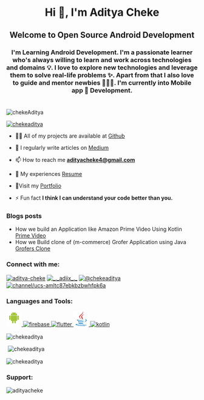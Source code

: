 <h1 align="center">Hi 👋, I'm Aditya Cheke</h1>
<h2 align="center">Welcome to Open Source Android Development</h2>
<h3 align="center">I'm Learning Android Development. I'm a passionate learner who's always willing to learn and work across technologies and domains 💡. I love to explore new technologies and leverage them to solve real-life problems ✨. Apart from that I also love to guide and mentor newbies 👨🏻‍💻. I'm currently into Mobile app 📲 Development.</h3>
<h1></h1>

<p align="left"> <img src="https://komarev.com/ghpvc/?username=adityacheke291&label=Profile views&color=0e75b6&style=flat" alt="chekeAditya" /> </p>

<p align="left"> <a href="https://github.com/ryo-ma/github-profile-trophy"><img src="https://github-profile-trophy.vercel.app/?username=chekeaditya" alt="chekeaditya" /></a> </p>

- 👨‍💻 All of my projects are available at [Github](https://github.com/chekeAditya?tab=repositories)

- 📝 I regularly write articles on [Medium](https://medium.com/@chekeaditya)

- 📫 How to reach me **adityacheke4@gmail.com**

- 📄 My experiences [Resume](https://www.canva.com/design/DAEq_RcsLSE/dumh-3tB9s5PEOnp1aU9ug/view?utm_content=DAEq_RcsLSE&utm_campaign=designshare&utm_medium=link&utm_source=publishsharelink)

- 📝Visit my [Portfolio](https://adityaportfolio-chekeaditya.vercel.app)

- ⚡ Fun fact **I think I can understand your code better than you.**

### Blogs posts
- How we build an Application like Amazon Prime Video Using Kotlin [Prime Video](https://medium.com/@chekeaditya/how-to-create-an-app-like-amazon-prime-video-using-kotlin-13e06111e8d4) 
- How we Build clone of (m-commerce) Grofer Application using Java [Grofers Clone](https://medium.com/@chekeaditya/how-i-build-clone-of-m-commerce-grofer-application-2633c358a733?source=user_profile---------1----------------------------)

<h3 align="left">Connect with me:</h3>
<p align="left">
<a href="https://linkedin.com/in/aditya-cheke" target="blank"><img align="center" src="https://raw.githubusercontent.com/rahuldkjain/github-profile-readme-generator/master/src/images/icons/Social/linked-in-alt.svg" alt="aditya-cheke" height="30" width="40" /></a>
<a href="https://instagram.com/_._adiix_._" target="blank"><img align="center" src="https://raw.githubusercontent.com/rahuldkjain/github-profile-readme-generator/master/src/images/icons/Social/instagram.svg" alt="_._adiix_._" height="30" width="40" /></a>
<a href="https://medium.com/@chekeaditya" target="blank"><img align="center" src="https://raw.githubusercontent.com/rahuldkjain/github-profile-readme-generator/master/src/images/icons/Social/medium.svg" alt="@chekeaditya" height="30" width="40" /></a>
<a href="https://www.youtube.com/channel/UCs-AmlTc87ebKbZBwhFpK6A/featured" target="blank"><img align="center" src="https://raw.githubusercontent.com/rahuldkjain/github-profile-readme-generator/master/src/images/icons/Social/youtube.svg" alt="channel/ucs-amltc87ebkbzbwhfpk6a" height="30" width="40" /></a>
</p>

<h3 align="left">Languages and Tools:</h3>
<p align="left"> <a href="https://developer.android.com" target="_blank"> <img src="https://raw.githubusercontent.com/devicons/devicon/master/icons/android/android-original-wordmark.svg" alt="android" width="40" height="40"/> </a> <a href="https://firebase.google.com/" target="_blank"> <img src="https://www.vectorlogo.zone/logos/firebase/firebase-icon.svg" alt="firebase" width="40" height="40"/> </a> <a href="https://flutter.dev" target="_blank"> <img src="https://www.vectorlogo.zone/logos/flutterio/flutterio-icon.svg" alt="flutter" width="40" height="40"/> </a> <a href="https://www.java.com" target="_blank"> <img src="https://raw.githubusercontent.com/devicons/devicon/master/icons/java/java-original.svg" alt="java" width="40" height="40"/> </a> <a href="https://kotlinlang.org" target="_blank"> <img src="https://www.vectorlogo.zone/logos/kotlinlang/kotlinlang-icon.svg" alt="kotlin" width="40" height="40"/> </a> </p>

<p><img align="center" src="https://github-readme-stats.vercel.app/api/top-langs?username=chekeaditya&show_icons=true&locale=en&layout=compact" alt="chekeaditya" /></p>

<p>&nbsp;<img align="center" src="https://github-readme-stats.vercel.app/api?username=chekeaditya&show_icons=true&locale=en" alt="chekeaditya" /></p>

<p><img align="center" src="https://github-readme-streak-stats.herokuapp.com/?user=chekeaditya&" alt="chekeaditya" /></p>

<h3 align="left">Support:</h3>
<p><a href="https://www.buymeacoffee.com/adityacheke"> <img align="left" src="https://cdn.buymeacoffee.com/buttons/v2/default-yellow.png" height="50" width="210" alt="adityacheke" /></a></p><br><br>
